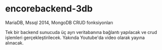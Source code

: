 # encorebackend-3db
MariaDB, Mssql 2014, MongoDB CRUD fonksiyonları

Tek bir backend sunucuda üç ayrı veritabanına bağlantı yapılacak ve crud işlemleri gerçekleştirilecek. 
Yakında Youtube'da video olarak yayına alınacak.
